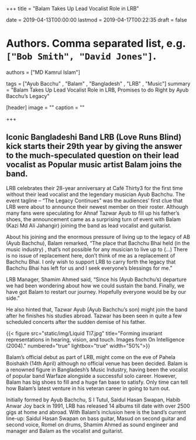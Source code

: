 +++
title = "Balam Takes Up Lead Vocalist Role in LRB"

date = 2019-04-13T00:00:00
lastmod = 2019-04-17T00:22:35
draft = false

# Authors. Comma separated list, e.g. `["Bob Smith", "David Jones"]`.
authors = ["MD Kamrul Islam"]

tags = ["Ayub Bacchu" , "Balam" , "Bangladesh" , "LRB" , "Music"]
summary = "Balam Takes Up Lead Vocalist Role in LRB, Promises to do Right by Ayub Bacchu’s Legacy"

[header]
image = ""
caption = ""

+++

## Iconic Bangladeshi Band LRB (Love Runs Blind) kick starts their 29th year by giving the answer to the much-speculated question on their lead vocalist as Popular music artist Balam joins the band.

LRB celebrates their 28-year anniversary at Café Thirty3 for the first time without their lead vocalist and the legendary musician Ayub Bachchu. The event tagline – “The Legacy Continues” was the audiences’ first clue that LRB were about to announce their newest member on their roster. Although many fans were speculating for Ahnaf Tazwar Ayub to fill up his father’s shoes, the announcement came as a surprising turn of event with Balam (Kazi Md Ali Jahangir) joining the band as lead vocalist and guitarist.

About his joining and the enormous pressure of living up to the legacy of AB (Ayub Bachchu), Balam remarked, “The place that Bachchu Bhai held (in the music industry) , that’s not possible for any musician to live up to (…) There is no issue of replacement here, don’t think of me as a replacement of Bachchu Bhai. I only wish to support LRB to carry forth the legacy that Bachchu Bhai has left for us and I seek everyone’s blessings for me.”

LRB Manager, Shamim Ahmed said, “Since his (Ayub Bachchu’s) departure we had been wondering about how we could sustain the band. Finally, we have got Balam to restart our journey. Hopefully everyone would be by our side.”

He also hinted that, Tazwar Ayub (Ayub Bachchu’s son) might join the band after he finishes his studies abroad. Tazwar has been seen in quite a few scheduled concerts after the sudden demise of his father.

{{< figure src="static/img/Liquid TI7.jpg" title="Forming invariant representations in hearing, vision, and touch. Images from On Intelligence (2004)." numbered="true" lightbox="true" width="50%">}}

Balam’s official debut as part of LRB, might come on the eve of Pahela Boishakh (14th April) although no official venue has been decided. Balam is a renowned figure in Bangladesh’s Music Industry, having been the vocalist of popular band Warfaze alongside a successful solo career. However, Balam has big shoes to fill and a huge fan base to satisfy. Only time can tell how Balam’s latest venture in his veteran career in going to turn out.

Initially formed by Ayub Bachchu, S I Tutul, Saidul Hasan Swapan, Habib Anwar Joy back in 1991, LRB has released 14 albums till date with over 2500 gigs at home and abroad. With Balam’s inclusion here is the band’s current line-up: Saidul Hasan Swapan on bass guitar, Masud on second guitar and second voice, Romel on drums, Shamim Ahmed as sound engineer and manager and Balam as the vocalist and guitarist.
